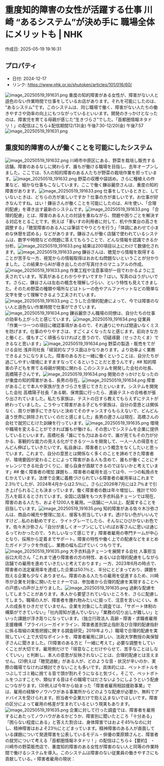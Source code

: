 # 重度知的障害の女性が活躍する仕事 川崎 “あるシステム”が決め手に 職場全体にメリットも | NHK

作成日: 2025-05-19 19:16:31

## プロパティ

- 日付: 2024-12-17
- リンク: https://www.nhk.or.jp/shutoken/articles/101/016/60/

![image_20250519_191631.png](../assets/image_20250519_191631.png)
重度の知的障害がある女性が、障害がない人と遜色のない作業時間で仕事をしているお店があります。それを可能にしたのは、 “あるシステム”です。このシステムは、同じ職場で働く、障害がない人たちの働きやすさや効率の向上にもつながっているといいます。開発のきっかけとなったのは、障害児を育てる母親が感じた“生きづらさ”でした。「首都圏情報ネタドリ！」の配信はこちら↓配信期間12/13(金) 午後7:30-12/20(金) 午後7:57![image_20250519_191631.png](../assets/image_20250519_191631.png)
## 重度知的障害の人が働くことを可能にしたシステム
![image_20250519_191632.png](../assets/image_20250519_191632.png)
川崎市中原区にある、野菜を栽培し販売する店舗。障害のあるなしに関わらず、誰もが働ける職場を目指し、去年オープンしました。ここでは、5人の知的障害のある人たちが野菜の栽培作業を担っています。![image_20250519_191632.png](../assets/image_20250519_191632.png)
野菜の収穫や袋詰め。さらに種植えの作業など、細かな仕事もこなしています。ここで働く鎌谷麗奈さんは、重度の知的障害があります。![image_20250519_191633.png](../assets/image_20250519_191633.png)
仕事をしているときと、していないときは、どちらの方が楽しいですか？仕事の方が楽しいです。お仕事が好きなんですね。はい！鎌谷さんが働くことを可能にしたのは、AIを使い、「合理的配慮」を導き出す最新のシステムです。![image_20250519_191633.png](../assets/image_20250519_191633.png)
「合理的配慮」とは、障害のある人との対話を重ねながら、問題や困りごとを解決する対応をとることです。例えば「車いすの利用者に対して、机や作業台の高さを調整する」「聴覚障害のある人には筆談でやりとりを行う」「体調にあわせて小まめな休憩を認める」などがあります。鎌谷さんが働く店舗で使われているシステムは、数字や時間などの問題に答えてもらうことで、どんな情報を認識できるか分析。![image_20250519_191633.png](../assets/image_20250519_191633.png)
結果は200項目以上にわけて数値化されます。![image_20250519_191633.png](../assets/image_20250519_191633.png)
鎌谷さんは、聴覚から情報を取得することが苦手な一方、視覚からの情報取得はおおむね問題ないということが分かりました。この結果からAIが導き出したのが写真付きのマニュアルの作成。![image_20250519_191633.png](../assets/image_20250519_191633.png)
作業工程や注意事項が一目でわかるように工夫されています。写真があるとわかりやすいですか？はい。写真のほうがいいです。さらに、鎌谷さんは左右の概念を理解しづらい、という特性も見えてきました。そのため野菜の種類や場所などはトレーの色やアルファベットなどの簡単な文字を使って理解できるよう工夫されています。![image_20250519_191633.png](../assets/image_20250519_191633.png)
こうした合理的配慮によって、今では障害のない人と遜色ない作業時間で仕事ができています。![image_20250519_191634.png](../assets/image_20250519_191634.png)
鎌谷麗奈さん職場の同僚は、自分たちの仕事の効率も上がったと感じています。![image_20250519_191634.png](../assets/image_20250519_191634.png)
従業員「作業一つ一つの項目に確認事項があるので、それ通りにやれば間違いなくミスを防げます。仕事のやりやすさは、すごくよくなったなと感じます。前向きな方と働くと、僕もすごく頑張らなければと思うので、切磋琢磨（せっさたくま）できるなと思います」![image_20250519_191634.png](../assets/image_20250519_191634.png)
野菜の製造・販売をてがける会社 浅井司社長「経営的なプラス面はかなりあります。より効率よく業務できるようになりました。障害のある方と一緒に働くということは、自分たちが過ごしやすい環境にますますなってくるということだと思うんです」## 知的障害の子どもを育てる母親が開発に関わる
このシステムを開発した会社の社長、高橋陽子さんです。![image_20250519_191634.png](../assets/image_20250519_191634.png)
開発のきっかけとなったのが重度の知的障害がある、長男の存在。![image_20250519_191634.png](../assets/image_20250519_191634.png)
障害があることで本人や家族が生きづらさを感じてきたといいます。システムを開発した会社 高橋陽子社長「ある朝、保育園に行ったら、進級テストの合格者が張り出されていました。私たち家族は、テストの日すら教えてもらえずにテストが終わっていました。こうやって障害がある子どもや家族は、自分の意思とは関係なく、周りが勝手にできないと決めてそのチャンスすらもらえないで、どんどん違う世界に排除されていくのだと感じました」長男の遼さんは現在、高橋さんの会社で就労にむけた訓練を行っています。![image_20250519_191635.png](../assets/image_20250519_191635.png)
環境や職場を変えることができれば誰もが働ける。その思いでシステムを企業に提供しているといいます。高橋社長「誰にでも力はあるので、誰が見てもその力が分かる、客観的な能力の見える化ができるツールを開発して、一人一人の得意をどんどん伸ばしていきたいです。私自身は、障害者という概念をなくしたいと思っています。これまで、自分の意思とは関係なく多くのことを諦めてきた障害者が、環境要因が変わることによって障害がある人も含めて、誰もが働くことにチャレンジできる社会づくりに、彼ら自身が貢献できるのではないかと考えています」## 働く障害者の増加 課題も…
障害者の雇用を巡っては今、一つの転換点をむかえています。法律で企業に義務づけられている障害者の雇用率はこれまで2.3％でしたが、2024年4月からは2.5％に。さらに2026年7月には2.7％まで引き上げられることも決まっています。働く障害者の数は年々増加し、推計で100万人を超えるとされています。全国に店舗をもつ大手衣料品チェーンでは現在、障害のある人たち、およそ1200人を雇用。一店舗に一人以上、配属することを目指しています。![image_20250519_191635.png](../assets/image_20250519_191635.png)
知的障害がある佐々木沙弥さんは、商品の補充や整理に加え、接客も担当しています。透けない色がいいんですけど…私のお勧めですと、ライトグレーでしたら、そんなにひびかないお色です。佐々木沙弥さん「自分が楽しくオープンにしていればお客さんに思いは通じるってわかったので、うれしいなって感じです」障害者雇用の専門チームが中心となり、採用から定着までサポート。障害の特性や働く上での配慮などをまとめたガイドブックを作成し、業務の幅も広げていくつもりです。![image_20250519_191635.png](../assets/image_20250519_191635.png)
大手衣料品チェーンを展開する会社 人事担当 谷口大司さん「これまで通り障害者の方の特性、あるいは合理的配慮をしながら店舗での雇用を進めていきたいと考えております」一方、2023年6月の時点で、障害者の法定雇用率を達成した企業は50.1％と、半分にとどまっており、課題を抱える企業も少なくありません。障害のある人たちの雇用を促進するため、川崎市が企業を対象に開いたセミナーでは、参加者から合理的配慮を実現することへの戸惑いの声が上がりました。![image_20250519_191635.png](../assets/image_20250519_191635.png)
過剰な配慮をしてしまうことがあります。本人から要望されていないところを、さらに配慮してしまう。職場の人が、障害者を腫れ物みたいに扱って、注意を言いにくい。本人の成長をひきだせていません。企業を対象にした調査では、「サポート体制の構築ができていない」「社内周知が進んでいない」「業務の切り出しが難しい」といった課題が浮き彫りになっています。（独立行政法人 高齢・障害・求職者雇用支援機構「プライバシーガイドライン、障害者差別禁止指針及び合理的配慮指針に係る取組の実態把握に関する調査研究」2019年より。）職場で合理的配慮を実現していく上で大切なポイントを、障害者雇用に詳しい、法政大学教授の眞保智子さんに聞きました。(1)障害のある方と「一緒に考えて」必要な調整をしていくことが大切です。雇用側だけで「得意なことだけやらせて、苦手なことはしなくていい」と判断し、本人の意思が反映されないことは、合理的配慮とは言えません。(2)例えば「聴覚過敏」がある人が、どのような音・状況が辛いのか、実際の職場でなければ検討できないことも多いです。具体的には、ペットボトルをつぶしてゴミ箱に捨てる音で頭が割れそうになると気づく。そこで、ペットボトルをつぶすことや、類似する音はその職場ではださないようにしようという配慮につながります。(3)例えば今年から始まった「障害者雇用相談援助事業」では、雇用の経験やノウハウがある事業所からどのような配慮が必要か、無料でアドバイスを受けられます。担当者や企業だけで抱え込まないでほしいです。障害の区分によって雇用の格差が生まれているという現実もあります。![image_20250519_191635.png](../assets/image_20250519_191635.png)
企業に対して行った調査では、障害者を雇用するにあたってノウハウがあるかどうか、障害別に聞いたところ「十分ある」「困らない程度にある」と答えた割合は、身体障害ではおよそ45％なのに対し、精神障害はおよそ23％にとどまっています。精神障害のある人が直面している課題について発達障害を公表しているモデル・俳優の栗原類さんと、障害者の就労について考える「首都圏情報ネタドリ！」の配信はこちら↓【要約】
・川崎市の野菜販売店で、重度知的障害のある女性が障害のない人と同等の作業時間で働けるシステムを導入。このシステムは障害のない従業員の働きやすさにも貢献している。・障害者雇用の現状：